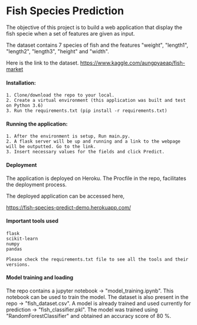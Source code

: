 # Fish Species Prediction

The objective of this project is to build a web application that display the fish specie when a set of features are given as input.

The dataset contains 7 species of fish and the features "weight", "length1", "length2", "length3", "height" and "width".

Here is the link to the dataset. https://www.kaggle.com/aungpyaeap/fish-market

#### Installation:

    1. Clone/download the repo to your local.
    2. Create a virtual environment (this application was built and test on Python 3.6)
    3. Run the requirements.txt (pip install -r requirements.txt)

#### Running the application:
 
    1. After the environment is setup, Run main.py.
    2. A flask server will be up and running and a link to the webpage will be outputted. Go to the link.
    3. Insert necessary values for the fields and click Predict.

#### Deployment

The application is deployed on Heroku.
The Procfile in the repo, facilitates the deployment process.

The deployed application can be accessed here, 

https://fish-species-predict-demo.herokuapp.com/

#### Important tools used

    flask
    scikit-learn
    numpy
    pandas

    Please check the requirements.txt file to see all the tools and their versions.

#### Model training and loading

The repo contains a jupyter notebook -> "model_training.ipynb".
This notebook can be used to train the model.
The dataset is also present in the repo -> "fish_dataset.csv".
A model is already trained and used currently for prediction -> "fish_classifier.pkl".
The model was trained using "RandomForestClassifier" and obtained an accuracy score of 80 %.

